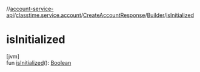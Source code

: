 //[account-service-api](../../../../index.md)/[classtime.service.account](../../index.md)/[CreateAccountResponse](../index.md)/[Builder](index.md)/[isInitialized](is-initialized.md)

# isInitialized

[jvm]\
fun [isInitialized](is-initialized.md)(): [Boolean](https://kotlinlang.org/api/latest/jvm/stdlib/kotlin/-boolean/index.html)
